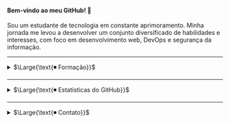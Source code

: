 #### Bem-vindo ao meu GitHub! 👋

Sou um estudante de tecnologia em constante aprimoramento. Minha jornada me levou a desenvolver um conjunto diversificado de habilidades e interesses, com foco em desenvolvimento web, DevOps e segurança da informação.

---

<details>
<summary>$\Large{\text{◾ Formação}}$</summary>
<br>

> $\Large{\color{#ED1165}\text{FIAP}}$
> |---|
> <details>
> <summary>▪️Análise e Desenvolvimento de Sistemas</summary>
> <br>
> <b>Graduação orientada a projetos</b>
> 
> <br>Data de início: 15/08/2023
> <br>
> Em andamento<br>
>
> <b>Resumo</b><br>
>
> * Desenvolvo meu conhecimento teórico e minhas habilidades de programação;
> * O trabalho em equipe é fortemente incentivado. Busco ser comunicativo e usar linguagem clara;
> * Atualmente estou aprendendo sobre microsserviços e segurança da informação.
>
> </details>
>
> <details>
> <summary>▪️Nano Courses</summary>
> <br>
>
> * Algoritmos: Aprenda a programar
> * Banco de Dados Oracle
> * Big Data
> * Big Data & Analytics
> * Biohacking, Deep Web e Criptografia
> * Blockchain
> * Blockchain Advanced
> * Cloud Fundamentals, Administration and Solution Architect
> * Códigos de Alta Performance
> * Comunicação e Semiótica
> * Cybersecurity
> * Cybersecurity Hacker Skills
> * Data Visualization
> * Design Thinking
> * DevOps & Agile Culture
> * Engenharia de Software
> * Estatística para Soluções em TI
> * Estruturas de Computadores
> * Front End
> * Infraestrutura e Interconectividade
> * Inteligência Artificial e Computacional
> * Java Advanced Frameworks
> * Java Development
> * Java Fundamentos
> * Leadership Communication
> * Linux Fundamentos
> * Programação em Banco de Dados
> * Python
> * Python Development
> * Resolvendo Problemas com Matemática
> * Responsive Web Development
> * Sensores e Circuitos Digitais
> * Services Architecture / API / Mobile Architecture
> * Soluções Tecnológicas Emergentes
> * User Experience
> * Wordpress na Prática
>
> </details>
 
> ---

> $\Large{\color{#A6F750}\text{Ada Tech}}$
> |---|
>
> <details>
> <summary>▪️Java</summary>
> <br>
> <b>Formação online síncrona</b>
> 
> <br>Carga horária: 324 horas
> <br>
> <br>Data de início: 09/01/2024
> <br>
> Data de conclusão: 22/05/2024<br>
> 
> <b>Resumo</b><br>
> 
> * Criação e consumo de APIs RESTful;
> * Gestão de dependências e empacotamento (Gradle e Maven);
> * Java Date and Time;
> * Java Threads;
> * Padrões de projeto;
> * Princípios SOLID;
> * Programação funcional;
> * Programação Web;
> * Spring Framework;
> * Testes automatizados (JUnit, Mockito e Selenium).
> </details>
> 
> 
> <details>
> <summary>▪️DevOps</summary>
> <br>
> <b>Formação online síncrona</b>
> 
> <br>Carga horária: 324 horas
> <br>
> <br>Data de início: 31/07/2024
> <br>
> Data de conclusão: 04/12/2024<br>
> 
> <b>Resumo</b><br>
> 
> 1. <b>Linux</b>:
> * Configuração de servidores web (Apache e NGINX);
> * Configurações de rede;
> * Gerenciamento de processos;
> * Particionamento de disco;
> * Shell scripts (automação de tarefas);
> * Sistema de arquivos.
> 
> 2. <b>Git</b>:
> * GitHub Actions (automatização de fluxos de trabalho - implantação e testes);
> * Padronização de nomenclatura para branches e commits;
> * Serialização de dados (YAML e JSON).
> 
> 3. <b>Redes</b>:
> * Cálculos de sub-rede;
> * Infraestrutura e dispositivos;
> * Modelos OSI e TCP/IP;
> * Segurança de rede.
> 
> 4. <b>Conteinerização</b>:
> * Docker.
> 
> 5. <b>Provisionamento como Código</b>:
> * Terraform.
> 
> 6. <b>Serviços Cloud (AWS)</b>:
> * EC2 (virtualização);
> * IAM (controle de acesso);
> * Lambda (execução de código);
> * RDS (bancos de dados relacionais);
> * S3 (armazenamento);
> * SNS (entrega de mensagens);
> * SQS (enfileiramento de mensagens);
> * Well-Architected Framework.
> </details>

> ---

> $\Large{\color{#216FF4}\text{Alura}}$
> |---|
> 
> <details>
> <summary>▪️Tecnologia e Desenvolvimento Pessoal</summary>
> <br>
> 
> * [Certificado de Conclusão](https://cursos.alura.com.br/user/igor-ribeiro2334/fullCertificate/9e0f7587c327aab62f9e18b0ba66617e)
> 
> </details>

</details>

---

<details>
<summary>$\Large{\text{◾ Estatísticas do GitHub}}$</summary>
<br>
    
<div align="center">
    
  <img height=200 src="https://github-readme-stats.vercel.app/api?username=igor-u&theme=cobalt2&hide_border=true&include_all_commits=false&count_private=false&show=prs_merged&rank_icon=github&text_bold=false&bg_color=000000&title_color=9B0000&text_color=DBDBDB" alt="Igor Ribeiro's GitHub Stats"/>
  <img height=200 src="https://github-readme-stats.vercel.app/api/top-langs/?username=igor-u&hide_progress=false&theme=cobalt2&hide_border=true&include_all_commits=false&count_private=false&layout=compact&langs_count=10&bg_color=000000&title_color=9B0000&text_color=DBDBDB" alt="Most Used Languages"/>
  
</div>

</details>

---

<details>
<summary>$\Large{\text{◾ Contato}}$</summary>

<br>

> [![Gmail](assets/Gmail.svg)](mailto:igor.ribeiro2334@gmail.com)
> |---|
> [![LinkedIn](assets/LinkedIn.svg)](https://www.linkedin.com/in/igorribeiro12/)

</details>
